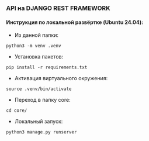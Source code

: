 ### API на DJANGO REST FRAMEWORK

#### Инструкция по локальной развёртке (Ubuntu 24.04):
- Из данной папки:
```
python3 -m venv .venv 
```
- Установка пакетов:
```
pip install -r requirements.txt
```
- Активация виртуального окружения:
```
source .venv/bin/activate
```
- Переход в папку core:
```
cd core/
```
- Локальный запуск:
```
python3 manage.py runserver
```
